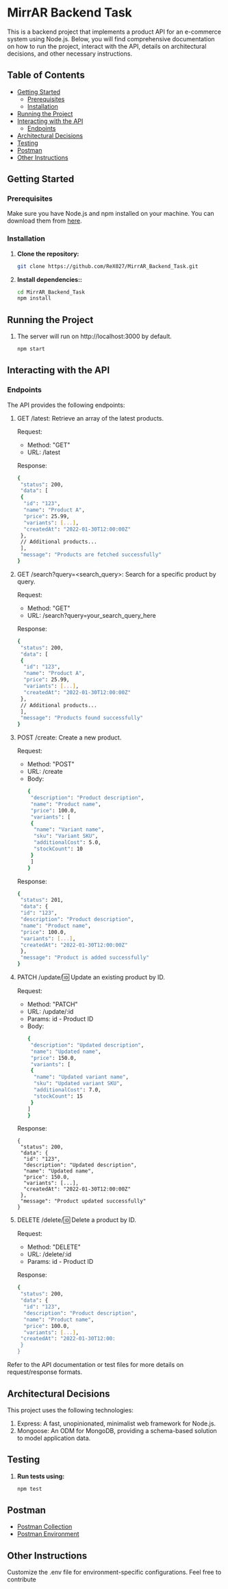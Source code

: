 # MirrAR Backend Task

This is a backend project that implements a product API for an e-commerce system using Node.js. Below, you will find comprehensive documentation on how to run the project, interact with the API, details on architectural decisions, and other necessary instructions.

## Table of Contents

- [Getting Started](#getting-started)
  - [Prerequisites](#prerequisites)
  - [Installation](#installation)
- [Running the Project](#running-the-project)
- [Interacting with the API](#interacting-with-the-api)
  - [Endpoints](#endpoints)
- [Architectural Decisions](#architectural-decisions)
- [Testing](#testing)
- [Postman](#postman)
- [Other Instructions](#other-instructions)

## Getting Started

### Prerequisites

Make sure you have Node.js and npm installed on your machine. You can download them from [here](https://nodejs.org/).

### Installation

1. **Clone the repository:**

   ```bash
   git clone https://github.com/ReX027/MirrAR_Backend_Task.git

   ```

2. **Install dependencies::**

   ```bash
   cd MirrAR_Backend_Task
   npm install
   ```

## Running the Project

1. The server will run on http://localhost:3000 by default.

   ```bash
   npm start
   ```

## Interacting with the API

### Endpoints

The API provides the following endpoints:

1. GET /latest: Retrieve an array of the latest products.

   Request:

   - Method: "GET"
   - URL: /latest

   Response:

   ```bash
   {
    "status": 200,
    "data": [
    {
     "id": "123",
     "name": "Product A",
     "price": 25.99,
     "variants": [...],
     "createdAt": "2022-01-30T12:00:00Z"
    },
    // Additional products...
    ],
    "message": "Products are fetched successfully"
   }

   ```

2. GET /search?query=<search_query>: Search for a specific product by query.

   Request:

   - Method: "GET"
   - URL: /search?query=your_search_query_here

   Response:

   ```bash
   {
    "status": 200,
    "data": [
    {
     "id": "123",
     "name": "Product A",
     "price": 25.99,
     "variants": [...],
     "createdAt": "2022-01-30T12:00:00Z"
    },
    // Additional products...
    ],
    "message": "Products found successfully"
   }

   ```

3. POST /create: Create a new product.

   Request:

   - Method: "POST"
   - URL: /create
   - Body:
     ```bash
     {
      "description": "Product description",
      "name": "Product name",
      "price": 100.0,
      "variants": [
      {
       "name": "Variant name",
       "sku": "Variant SKU",
       "additionalCost": 5.0,
       "stockCount": 10
      }
      ]
     }
     ```

   Response:

   ```bash
   {
    "status": 201,
    "data": {
    "id": "123",
    "description": "Product description",
    "name": "Product name",
    "price": 100.0,
    "variants": [...],
    "createdAt": "2022-01-30T12:00:00Z"
    },
    "message": "Product is added successfully"
   }

   ```

4. PATCH /update/:id: Update an existing product by ID.

   Request:

   - Method: "PATCH"
   - URL: /update/:id
   - Params: id - Product ID
   - Body:
     ```bash
     {
      "description": "Updated description",
      "name": "Updated name",
      "price": 150.0,
      "variants": [
      {
       "name": "Updated variant name",
       "sku": "Updated variant SKU",
       "additionalCost": 7.0,
       "stockCount": 15
      }
     ]
     }
     ```

   Response:

   ```bash:
   {
    "status": 200,
    "data": {
     "id": "123",
     "description": "Updated description",
     "name": "Updated name",
     "price": 150.0,
     "variants": [...],
     "createdAt": "2022-01-30T12:00:00Z"
    },
    "message": "Product updated successfully"
   }

   ```

5. DELETE /delete/:id: Delete a product by ID.

   Request:

   - Method: "DELETE"
   - URL: /delete/:id
   - Params: id - Product ID

   Response:

   ```bash
   {
    "status": 200,
    "data": {
     "id": "123",
     "description": "Product description",
     "name": "Product name",
     "price": 100.0,
     "variants": [...],
    "createdAt": "2022-01-30T12:00:
    }
   }
   ```

Refer to the API documentation or test files for more details on request/response formats.

## Architectural Decisions

This project uses the following technologies:

1. Express: A fast, unopinionated, minimalist web framework for Node.js.
2. Mongoose: An ODM for MongoDB, providing a schema-based solution to model application data.

## Testing

1.  **Run tests using:**

    ```bash
    npm test
    ```

## Postman

- [Postman Collection](./Postman/Ecommerce_backend.postman_collection.json)
- [Postman Environment](./Postman/Ecommerce_backend.postman_environment.json)

## Other Instructions

Customize the .env file for environment-specific configurations.
Feel free to contribute
